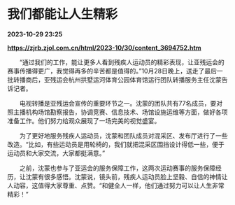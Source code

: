 # 我们都能让人生精彩

**2023-10-29 23:25**

**https://zjrb.zjol.com.cn/html/2023-10/30/content_3694752.htm**

　　“通过我们的工作，能让更多人看到残疾人运动员的精彩表现，让亚残运会的赛事传播得更广，我觉得再多的辛苦都是值得的。”10月28日晚上，送走了最后一批转播商后，亚残运会杭州拱墅运河体育公园体育馆运行团队转播服务主任沈蒙告诉记者。

　　电视转播是亚残运会宣传的重要环节之一。沈蒙的团队共有77名成员，要对照主播机构场馆勘察报告，协调竞赛、信息技术、场馆设施运维等方面，做好各项准备工作。他们努力给观众展现了一场完美的视觉盛宴。

　　为了更好地服务残疾人运动员，沈蒙和团队成员对混采区、发布厅进行了一些改造。“比如，有些运动员是用轮椅的，我们就把混采区围挡设计得低一些，便于运动员和大家交流，大家都挺满意。”

　　之前，沈蒙也参与了亚运会的服务保障工作，这两次运动赛事的服务保障经历，让沈蒙有很多感悟。沈蒙说，镜头前，残疾人运动员脸上坚毅、自信的神情让人动容，这值得大家尊重、点赞。“和健全人一样，他们通过努力可以让人生非常精彩！”